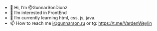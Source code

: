 - 👋 Hi, I’m @GunnarSonDionz
- 👀 I’m interested in FrontEnd
- 🌱 I’m currently learning html, css, js, java.
- 📫 How to reach me i@gunnarson.ru or tg: https://t.me/VardenWeylin

<!---
GunnarSonDionz/GunnarSonDionz is a ✨ special ✨ repository because its `README.md` (this file) appears on your GitHub profile.
You can click the Preview link to take a look at your changes.
--->
